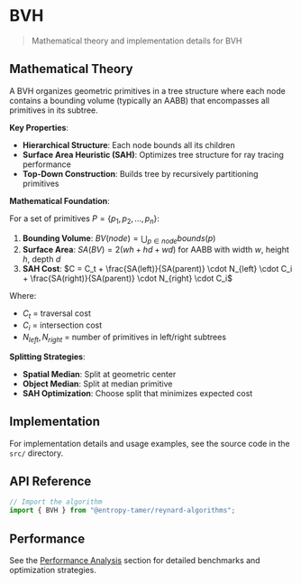 # BVH

> Mathematical theory and implementation details for BVH

## Mathematical Theory

A BVH organizes geometric primitives in a tree structure where each node contains a bounding volume (typically an AABB) that encompasses all primitives in its subtree.

**Key Properties**:

- **Hierarchical Structure**: Each node bounds all its children
- **Surface Area Heuristic (SAH)**: Optimizes tree structure for ray tracing performance
- **Top-Down Construction**: Builds tree by recursively partitioning primitives

**Mathematical Foundation**:

For a set of primitives $P = \{p_1, p_2, ..., p_n\}$:

1. **Bounding Volume**: $BV(node) = \bigcup_{p \in node} bounds(p)$
2. **Surface Area**: $SA(BV) = 2(wh + hd + wd)$ for AABB with width $w$, height $h$, depth $d$
3. **SAH Cost**: $C = C_t + \frac{SA(left)}{SA(parent)} \cdot N_{left} \cdot C_i + \frac{SA(right)}{SA(parent)} \cdot N_{right} \cdot C_i$

Where:

- $C_t$ = traversal cost
- $C_i$ = intersection cost
- $N_{left}, N_{right}$ = number of primitives in left/right subtrees

**Splitting Strategies**:

- **Spatial Median**: Split at geometric center
- **Object Median**: Split at median primitive
- **SAH Optimization**: Choose split that minimizes expected cost

## Implementation

For implementation details and usage examples, see the source code in the `src/` directory.

## API Reference

```typescript
// Import the algorithm
import { BVH } from "@entropy-tamer/reynard-algorithms";
```

## Performance

See the [Performance Analysis](../performance/) section for detailed benchmarks and optimization strategies.
